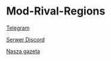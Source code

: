 # Mod-Rival-Regions

[Telegram](https://t.me/joinchat/Hv9-iRF7tyzVYaN2W9Jf8Q)

[Serwer Discord](https://discord.gg/JMd5XgW)

[Nasza gazeta](http://rivalregions.com/#newspaper/show/132050)